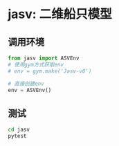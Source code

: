 # jasv: 二维船只模型

## 调用环境

```python
from jasv import ASVEnv
# 使用gym方式获取env
# env = gym.make('Jasv-v0')

# 直接创建env
env = ASVEnv()
```

## 测试

```bash
cd jasv
pytest
```
